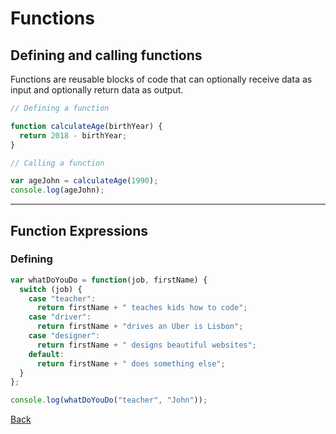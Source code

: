 # Functions

## Defining and calling functions

Functions are reusable blocks of code that can optionally receive data as input and optionally return data as output.

```javascript
// Defining a function

function calculateAge(birthYear) {
  return 2018 - birthYear;
}

// Calling a function

var ageJohn = calculateAge(1990);
console.log(ageJohn);
```

---

## Function Expressions

### Defining

```javascript
var whatDoYouDo = function(job, firstName) {
  switch (job) {
    case "teacher":
      return firstName + " teaches kids how to code";
    case "driver":
      return firstName + "drives an Uber is Lisbon";
    case "designer":
      return firstName + " designs beautiful websites";
    default:
      return firstName + " does something else";
  }
};

console.log(whatDoYouDo("teacher", "John"));
```

[Back](javascript.md)
